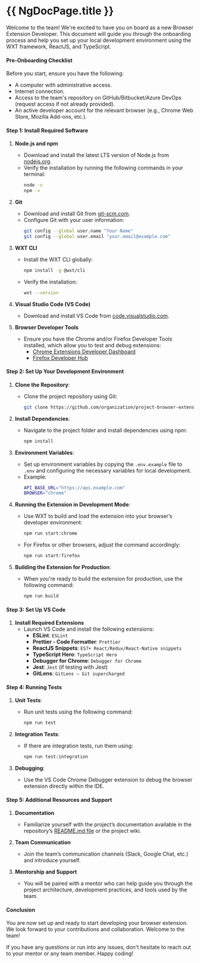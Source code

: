 # {{ NgDocPage.title }}

Welcome to the team! We're excited to have you on board as a new Browser Extension Developer. This document will guide you through the onboarding process and help you set up your local development environment using the WXT framework, ReactJS, and TypeScript.

#### Pre-Onboarding Checklist
Before you start, ensure you have the following:
- A computer with administrative access.
- Internet connection.
- Access to the team's repository on GitHub/Bitbucket/Azure DevOps (request access if not already provided).
- An active developer account for the relevant browser (e.g., Chrome Web Store, Mozilla Add-ons, etc.).

#### Step 1: Install Required Software

1. **Node.js and npm**
   - Download and install the latest LTS version of Node.js from [nodejs.org](https://nodejs.org/).
   - Verify the installation by running the following commands in your terminal:
     ```bash
     node -v
     npm -v
     ```

2. **Git**
   - Download and install Git from [git-scm.com](https://git-scm.com/).
   - Configure Git with your user information:
     ```bash
     git config --global user.name "Your Name"
     git config --global user.email "your.email@example.com"
     ```

3. **WXT CLI**
   - Install the WXT CLI globally:
     ```bash
     npm install -g @wxt/cli
     ```
   - Verify the installation:
     ```bash
     wxt --version
     ```

4. **Visual Studio Code (VS Code)**
   - Download and install VS Code from [code.visualstudio.com](https://code.visualstudio.com/).

5. **Browser Developer Tools**
   - Ensure you have the Chrome and/or Firefox Developer Tools installed, which allow you to test and debug extensions:
     - [Chrome Extensions Developer Dashboard](https://chrome.google.com/webstore/developer/dashboard)
     - [Firefox Developer Hub](https://addons.mozilla.org/en-US/developers/)

#### Step 2: Set Up Your Development Environment

1. **Clone the Repository**:
   - Clone the project repository using Git:
     ```bash
     git clone https://github.com/organization/project-browser-extension.git
     ```

2. **Install Dependencies**:
   - Navigate to the project folder and install dependencies using npm:
     ```bash
     npm install
     ```

3. **Environment Variables**:
   - Set up environment variables by copying the `.env.example` file to `.env` and configuring the necessary variables for local development.
   - Example:
     ```bash
     API_BASE_URL="https://api.example.com"
     BROWSER="chrome"
     ```

4. **Running the Extension in Development Mode**:
   - Use WXT to build and load the extension into your browser’s developer environment:
     ```bash
     npm run start:chrome
     ```
   - For Firefox or other browsers, adjust the command accordingly:
     ```bash
     npm run start:firefox
     ```

5. **Building the Extension for Production**:
   - When you're ready to build the extension for production, use the following command:
     ```bash
     npm run build
     ```

#### Step 3: Set Up VS Code

1. **Install Required Extensions**
   - Launch VS Code and install the following extensions:
     - **ESLint**: `ESLint`
     - **Prettier - Code Formatter**: `Prettier`
     - **ReactJS Snippets**: `ES7+ React/Redux/React-Native snippets`
     - **TypeScript Hero**: `TypeScript Hero`
     - **Debugger for Chrome**: `Debugger for Chrome`
     - **Jest**: `Jest` (if testing with Jest)
     - **GitLens**: `GitLens — Git supercharged`

#### Step 4: Running Tests

1. **Unit Tests**:
   - Run unit tests using the following command:
     ```bash
     npm run test
     ```

2. **Integration Tests**:
   - If there are integration tests, run them using:
     ```bash
     npm run test:integration
     ```

3. **Debugging**:
   - Use the VS Code Chrome Debugger extension to debug the browser extension directly within the IDE.

#### Step 5: Additional Resources and Support

1. **Documentation**
   - Familiarize yourself with the project’s documentation available in the repository’s [README.md file](https://rp@dev.azure.com/rp/project-browser-extension) or the project wiki.

2. **Team Communication**
   - Join the team’s communication channels (Slack, Google Chat, etc.) and introduce yourself.

3. **Mentorship and Support**
   - You will be paired with a mentor who can help guide you through the project architecture, development practices, and tools used by the team.

#### Conclusion
You are now set up and ready to start developing your browser extension. We look forward to your contributions and collaboration. Welcome to the team!

If you have any questions or run into any issues, don't hesitate to reach out to your mentor or any team member. Happy coding!
